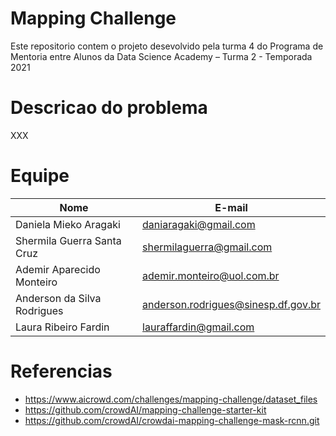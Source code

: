 # Mapping Challenge
Este repositorio contem o projeto desevolvido pela turma 4 do Programa de Mentoria entre Alunos da Data Science Academy – Turma 2 - Temporada 2021

# Descricao do problema
XXX

# Equipe

| Nome                        | E-mail                              | 
|-----------------------------|-------------------------------------|
| Daniela Mieko Aragaki       | daniaragaki@gmail.com               |
| Shermila Guerra Santa Cruz  | shermilaguerra@gmail.com            |
| Ademir Aparecido Monteiro   | ademir.monteiro@uol.com.br          |
| Anderson da Silva Rodrigues | anderson.rodrigues@sinesp.df.gov.br |
| Laura Ribeiro Fardin        | lauraffardin@gmail.com              |

# Referencias
- https://www.aicrowd.com/challenges/mapping-challenge/dataset_files
- https://github.com/crowdAI/mapping-challenge-starter-kit
- https://github.com/crowdAI/crowdai-mapping-challenge-mask-rcnn.git
